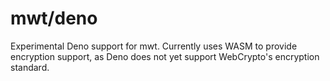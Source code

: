 # mwt/deno

Experimental Deno support for mwt. Currently uses WASM to provide encryption support, as Deno does not yet support WebCrypto's encryption standard.